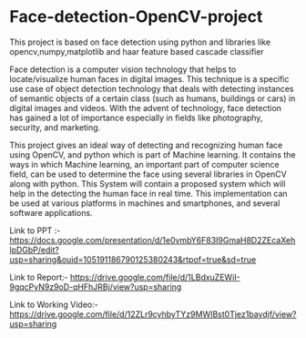 # Face-detection-OpenCV-project
This project is based on face detection using python and libraries like opencv,numpy,matplotlib and haar feature based cascade classifier

Face detection is a computer vision technology that helps to locate/visualize human faces in digital images. This technique is a specific use case of object detection technology that deals with detecting instances of semantic objects of a certain class (such as humans, buildings or cars) in digital images and videos. With the advent of technology, face detection has gained a lot of importance especially in fields like photography, security, and marketing. 

This project gives an ideal way of detecting and recognizing human face using OpenCV, and python which is part of Machine learning. It contains the ways in which Machine learning, an important part of computer science field, can be used to determine the face using several libraries in OpenCV along with python. This System will contain a proposed system which will help in the detecting the human face in real time. This implementation can be used at various platforms in machines and smartphones, and several software applications.

Link to PPT :- https://docs.google.com/presentation/d/1e0vmbY6F83I9GmaH8D2ZEcaXehlpDGbP/edit?usp=sharing&ouid=105191186790125380243&rtpof=true&sd=true

Link to Report:- https://drive.google.com/file/d/1LBdxuZEWiI-9gqcPyN9z9oD-qHFhJRBj/view?usp=sharing

Link to Working Video:- https://drive.google.com/file/d/12ZLr9cyhbyTYz9MWIBst0Tjez1baydjf/view?usp=sharing


